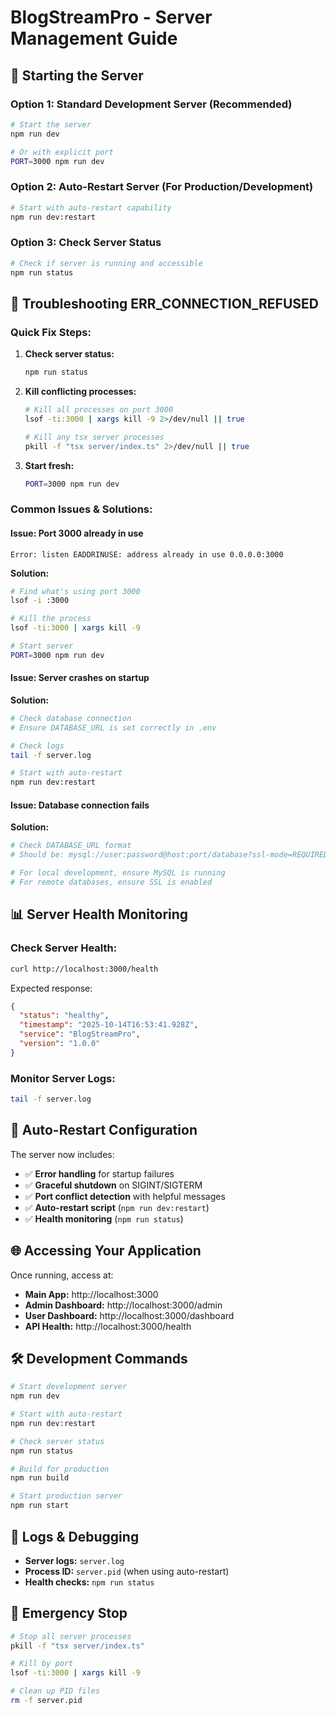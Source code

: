 # BlogStreamPro - Server Management Guide

## 🚀 Starting the Server

### Option 1: Standard Development Server (Recommended)
```bash
# Start the server
npm run dev

# Or with explicit port
PORT=3000 npm run dev
```

### Option 2: Auto-Restart Server (For Production/Development)
```bash
# Start with auto-restart capability
npm run dev:restart
```

### Option 3: Check Server Status
```bash
# Check if server is running and accessible
npm run status
```

## 🔧 Troubleshooting ERR_CONNECTION_REFUSED

### Quick Fix Steps:
1. **Check server status:**
   ```bash
   npm run status
   ```

2. **Kill conflicting processes:**
   ```bash
   # Kill all processes on port 3000
   lsof -ti:3000 | xargs kill -9 2>/dev/null || true

   # Kill any tsx server processes
   pkill -f "tsx server/index.ts" 2>/dev/null || true
   ```

3. **Start fresh:**
   ```bash
   PORT=3000 npm run dev
   ```

### Common Issues & Solutions:

#### Issue: Port 3000 already in use
```
Error: listen EADDRINUSE: address already in use 0.0.0.0:3000
```
**Solution:**
```bash
# Find what's using port 3000
lsof -i :3000

# Kill the process
lsof -ti:3000 | xargs kill -9

# Start server
PORT=3000 npm run dev
```

#### Issue: Server crashes on startup
**Solution:**
```bash
# Check database connection
# Ensure DATABASE_URL is set correctly in .env

# Check logs
tail -f server.log

# Start with auto-restart
npm run dev:restart
```

#### Issue: Database connection fails
**Solution:**
```bash
# Check DATABASE_URL format
# Should be: mysql://user:password@host:port/database?ssl-mode=REQUIRED

# For local development, ensure MySQL is running
# For remote databases, ensure SSL is enabled
```

## 📊 Server Health Monitoring

### Check Server Health:
```bash
curl http://localhost:3000/health
```

Expected response:
```json
{
  "status": "healthy",
  "timestamp": "2025-10-14T16:53:41.928Z",
  "service": "BlogStreamPro",
  "version": "1.0.0"
}
```

### Monitor Server Logs:
```bash
tail -f server.log
```

## 🔄 Auto-Restart Configuration

The server now includes:
- ✅ **Error handling** for startup failures
- ✅ **Graceful shutdown** on SIGINT/SIGTERM
- ✅ **Port conflict detection** with helpful messages
- ✅ **Auto-restart script** (`npm run dev:restart`)
- ✅ **Health monitoring** (`npm run status`)

## 🌐 Accessing Your Application

Once running, access at:
- **Main App:** http://localhost:3000
- **Admin Dashboard:** http://localhost:3000/admin
- **User Dashboard:** http://localhost:3000/dashboard
- **API Health:** http://localhost:3000/health

## 🛠️ Development Commands

```bash
# Start development server
npm run dev

# Start with auto-restart
npm run dev:restart

# Check server status
npm run status

# Build for production
npm run build

# Start production server
npm run start
```

## 📝 Logs & Debugging

- **Server logs:** `server.log`
- **Process ID:** `server.pid` (when using auto-restart)
- **Health checks:** `npm run status`

## 🚨 Emergency Stop

```bash
# Stop all server processes
pkill -f "tsx server/index.ts"

# Kill by port
lsof -ti:3000 | xargs kill -9

# Clean up PID files
rm -f server.pid
```
